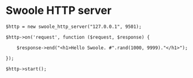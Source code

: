 # Swoole HTTP server





`$http = new swoole_http_server("127.0.0.1", 9501);`

`$http->on('request', function ($request, $response) {`

`    $response->end("<h1>Hello Swoole. #".rand(1000, 9999)."</h1>");`

`});`

`$http->start();`



